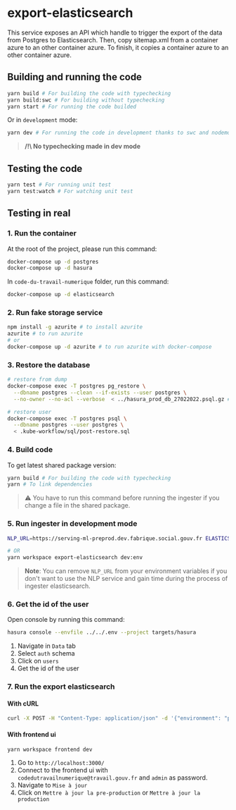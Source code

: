 # export-elasticsearch

This service exposes an API which handle to trigger the export of the data from Postgres to Elasticsearch. Then, copy sitemap.xml from a container azure to an other container azure. To finish, it copies a container azure to an other container azure.

## Building and running the code

```sh
yarn build # For building the code with typechecking
yarn build:swc # For building without typechecking
yarn start # For running the code builded
```

Or in `development` mode:

```sh
yarn dev # For running the code in development thanks to swc and nodemon
```

> **/!\ No typechecking made in dev mode**

## Testing the code

```sh
yarn test # For running unit test
yarn test:watch # For watching unit test
```

## Testing in real

### 1. Run the container

At the root of the project, please run this command:

```sh
docker-compose up -d postgres   
docker-compose up -d hasura
```

In `code-du-travail-numerique` folder, run this command:

```sh
docker-compose up -d elasticsearch
```

### 2. Run fake storage service

```sh
npm install -g azurite # to install azurite
azurite # to run azurite
# or
docker-compose up -d azurite # to run azurite with docker-compose
```

### 3. Restore the database

```sh
# restore from dump
docker-compose exec -T postgres pg_restore \
  --dbname postgres --clean --if-exists --user postgres \
  --no-owner --no-acl --verbose  < ../hasura_prod_db_27022022.psql.gz # path of dump

# restore user
docker-compose exec -T postgres psql \
  --dbname postgres --user postgres \
  < .kube-workflow/sql/post-restore.sql
```

### 4. Build code

To get latest shared package version:

```sh
yarn build # For building the code with typechecking
yarn # To link dependencies
```

> :warning: You have to run this command before running the ingester if you change a file in the shared package.

### 5. Run ingester in development mode

```sh
NLP_URL=https://serving-ml-preprod.dev.fabrique.social.gouv.fr ELASTICSEARCH_URL_PREPROD="http://localhost:9200" ELASTICSEARCH_URL_PROD="http://localhost:9200" AZ_ACCOUNT_KEY_FROM="Eby8vdM02xNOcqFlqUwJPLlmEtlCDXJ1OUzFT50uSRZ6IFsuFq2UVErCz4I6tq/K1SZFPTOtr/KBHBeksoGMGw==" AZ_ACCOUNT_NAME_FROM="devstoreaccount1" AZ_URL_FROM="http://localhost:10000/devstoreaccount1" AZ_ACCOUNT_KEY_TO="Eby8vdM02xNOcqFlqUwJPLlmEtlCDXJ1OUzFT50uSRZ6IFsuFq2UVErCz4I6tq/K1SZFPTOtr/KBHBeksoGMGw==" AZ_ACCOUNT_NAME_TO="devstoreaccount1" AZ_URL_TO="http://localhost:10000/devstoreaccount1" SITEMAP_DESTINATION_CONTAINER="sitemap" SITEMAP_DESTINATION_NAME="sitemap.xml" SITEMAP_ENDPOINT="https://code.travail.gouv.fr/sitemap.xml" CDTN_ADMIN_ENDPOINT="http://localhost:8080/v1/graphql" SOURCE_CONTAINER_COPY="sitemap" DESTINATION_CONTAINER_COPY="testcopy" ELASTICSEARCH_INDEX_PREPROD="cdtn-v1" ELASTICSEARCH_INDEX_PROD="cdtn-v1" yarn workspace export-elasticsearch dev

# OR
yarn workspace export-elasticsearch dev:env
```

> **Note**: You can remove `NLP_URL` from your environment variables if you don't want to use the NLP service and gain time during the process of ingester elasticsearch.

### 6. Get the id of the user

Open console by running this command:

```sh
hasura console --envfile ../../.env --project targets/hasura
```

1. Navigate in `Data`  tab
2. Select `auth` schema
3. Click on `users`
4. Get the id of the user

### 7. Run the export elasticsearch

#### With cURL

```sh
curl -X POST -H "Content-Type: application/json" -d '{"environment": "preproduction", "userId": "6ea2dd9f-8017-4375-bcfe-dbce35c600b3"}' http://localhost:8787/export # thanks to id of the user found
```

#### With frontend ui

```sh
yarn workspace frontend dev
```

1. Go to `http://localhost:3000/`
2. Connect to the frontend ui with `codedutravailnumerique@travail.gouv.fr` and `admin` as password.
3. Navigate to `Mise à jour`
4. Click on `Mettre à jour la pre-production` or `Mettre à jour la production`
